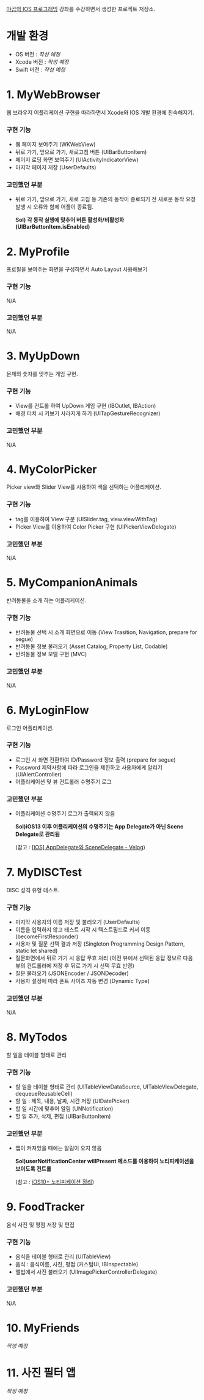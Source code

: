 [야곰의 IOS 프로그래밍](https://www.inflearn.com/course/ios-프로그래밍#) 강좌를 수강하면서 생성한 프로젝트 저장소.



# 개발 환경

- OS 버전 : *작성 예정*
- Xcode 버전 : *작성 예정*
- Swift 버전 : *작성 예정*



# 1. MyWebBrowser

웹 브라우저 어플리케이션 구현을 따라하면서 Xcode와 IOS 개발 환경에 친숙해지기.

### 구현 기능

- 웹 페이지 보여주기 (WKWebView)
- 뒤로 가기, 앞으로 가기, 새로고침 버튼 (UIBarButtonItem)
- 페이지 로딩 화면 보여주기 (UIActivityIndicatorView)
- 마지막 페이지 저장 (UserDefaults)

### 고민했던 부분

- 뒤로 가기, 앞으로 가기, 새로 고침 등 기존의 동작이 종료되기 전 새로운 동작 요청 발생 시 오류와 함께 어플이 종료됨.

  **Sol) 각 동작 실행에 맞추어 버튼 활성화/비활성화 (UIBarButtonItem.isEnabled)**



# 2. MyProfile

프로필을 보여주는 화면을 구성하면서 Auto Layout 사용해보기

### 구현 기능

N/A

### 고민했던 부분

N/A



# 3. MyUpDown

문제의 숫자를 맞추는 게임 구현.

### 구현 기능

- View를 컨트롤 하여 UpDown 게임 구현 (IBOutlet, IBAction)
- 배경 터치 시 키보기 사라지게 하기 (UITapGestureRecognizer)

### 고민했던 부분

N/A



# 4. MyColorPicker

Picker view와 Slider View를 사용하여 색을 선택하는 어플리케이션.

### 구현 기능

- tag를 이용하여 View 구분 (UISlider.tag, view.viewWithTag)
- Picker View를 이용하여 Color Picker 구현 (UIPickerViewDelegate)

### 고민했던 부분

N/A



# 5. MyCompanionAnimals

반려동물을 소개 하는 어플리케이션.

### 구현 기능

- 반려동물 선택 시 소개 화면으로 이동 (View Trasition, Navigation, prepare for segue)
- 반려동물 정보 불러오기 (Asset Catalog, Property List, Codable)
- 반려동물 정보 모델 구현 (MVC)

### 고민했던 부분

N/A



# 6. MyLoginFlow

로그인 어플리케이션.

### 구현 기능

- 로그인 시 화면 전환하여 ID/Password 정보 출력 (prepare for segue)
- Password 제약사항에 따라 로그인을 제한하고 사용자에게 알리기 (UIAlertController)
- 어플리케이션 및 뷰 컨트롤러 수명주기 로그

### 고민했던 부분

- 어플리케이션 수명주기 로그가 출력되지 않음

  **Sol)iOS13 이후 어플리케이션의 수명주기는 App Delegate가 아닌 Scene Delegate로 관리됨**

  (참고 : [[iOS\] AppDelegate와 SceneDelegate - Velog](https://velog.io/@dev-lena/iOS-AppDelegate와-SceneDelegate))

  

# 7. MyDISCTest

DISC 성격 유형 테스트.

### 구현 기능

- 마지막 사용자의 이름 저장 및 불러오기 (UserDefaults)
- 이름을 입력하지 않고 테스트 시작 시 텍스트필드로 커서 이동 (becomeFirstResponder)
- 사용자 및 질문 선택 결과 저장 (Singleton Programming Design Pattern, static let shared)
- 질문화면에서 뒤로 가기 시 응답 무효 처리 (이전 뷰에서 선택된 응답 정보르 다음 뷰의 컨트롤러에 저장 후 뒤로 가기 시 선택 무효 반영)
- 질문 불러오기 (JSONEncoder / JSONDecoder)
- 사용자 설정에 따라 폰트 사이즈 자동 변경 (Dynamic Type)

### 고민했던 부분

N/A



# 8. MyTodos

할 일을 테이블 형태로 관리

### 구현 기능

- 할 일을 테이블 형태로 관리 (UITableViewDataSource, UITableViewDelegate, dequeueReusableCell)
- 할 일 : 제목, 내용, 날짜, 시간 저장 (UIDatePicker)
- 할 일 시간에 맞추어 알림 (UNNotification)
- 할 일 추가, 삭제, 편집 (UIBarButtonItem)

### 고민했던 부분

- 앱이 켜져있을 때에는 알림이 오지 않음

  **Sol)userNotificationCenter willPresent 메소드를 이용하여 노티피케이션을 보이도록 컨트롤**
  
  (참고 : [iOS10+ 노티피케이션 정리](http://brannpark.github.io/blog/post/20180615_ios10plus_notification/))



# 9. FoodTracker

음식 사진 및 평점 저장 및 편집

### 구현 기능

- 음식을 테이블 형태로 관리 (UITableView)
- 음식 : 음식이름, 사진, 평점 (커스텀UI, IBInspectable)
- 앨법에서 사진 불러오기 (UIImagePickerControllerDelegate)

### 고민했던 부분

N/A



# 10. MyFriends

*작성 예정*



# 11. 사진 필터 앱

*작성 예정*
